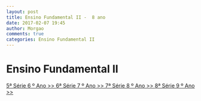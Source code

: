 ```yaml
---
layout: post
title: Ensino Fundamental II -  8 ano
date: 2017-02-07 19:45
author: Morgao
comments: true
categories: Ensino Fundamental II
---
```


# Ensino Fundamental II

[5ª Série 6 º Ano >> ](https://tecritmodigital.com.br/#)
[6ª Série 7 º Ano >> ](https://tecritmodigital.com.br/#)
[7ª Série 8 º Ano >> ](https://tecritmodigital.com.br/#)
[8ª Série 9 º Ano >> ](https://tecritmodigital.com.br/#)